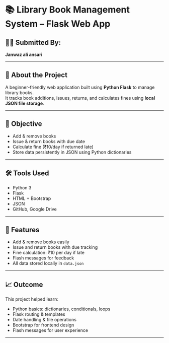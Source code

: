 # 📚 Library Book Management System – Flask Web App

## 👨‍💻 Submitted By:
**Janwaz ali ansari**

---

## 📝 About the Project
A beginner-friendly web application built using **Python Flask** to manage library books.  
It tracks book additions, issues, returns, and calculates fines using **local JSON file storage**.

---

## 🎯 Objective
- Add & remove books  
- Issue & return books with due date  
- Calculate fine (₹10/day if returned late)  
- Store data persistently in JSON using Python     dictionaries  

---

## 🛠 Tools Used
- Python 3  
- Flask  
- HTML + Bootstrap  
- JSON  
- GitHub, Google Drive  

---

## 🌟 Features
- Add & remove books easily  
- Issue and return books with due tracking  
- Fine calculation: ₹10 per day if late  
- Flash messages for feedback  
- All data stored locally in `data.json`  

---

## 📈 Outcome
This project helped learn:
- Python basics: dictionaries, conditionals, loops  
- Flask routing & templates  
- Date handling & file operations  
- Bootstrap for frontend design  
- Flash messages for user experience

---

